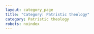 ```yaml
---
layout: category_page
title: "Category: Patristic theology"
category: Patristic theology
robots: noindex
---
```

